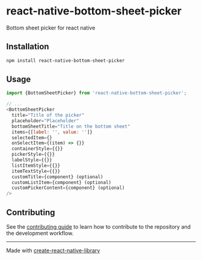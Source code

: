 # react-native-bottom-sheet-picker

Bottom sheet picker for react native

## Installation

```sh
npm install react-native-bottom-sheet-picker
```

## Usage

```js
import {BottomSheetPicker} from 'react-native-bottom-sheet-picker';

// ...
<BottomSheetPicker
  title="Title of the picker"
  placeholder="Placeholder"
  bottomSheetTitle="Title on the bottom sheet"
  items={[label: '', value: '']}
  selectedItem={}
  onSelectItem={(item) => {}}
  containerStyle={{}}
  pickerStyle={{}}
  labelStyle={{}}
  listItemStyle={{}}
  itemTextStyle={{}}
  customTitle={component} (optional)
  customListItem={component} (optional)
  customPickerContent={component} (optional)
/>
```

## Contributing

See the [contributing guide](CONTRIBUTING.md) to learn how to contribute to the repository and the development workflow.

<!-- ## License

MIT -->

---

Made with [create-react-native-library](https://github.com/callstack/react-native-builder-bob)

